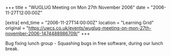 +++
title = "WUGLUG Meeting on Mon 27th November 2006"
date = "2006-11-27T12:00:00Z"

[extra]
end_time = "2006-11-27T14:00:00Z"
location = "Learning Grid"
original = "https://uwcs.co.uk/events/wuglug-meeting-on-mon-27th-november-2006-1474488986709/"
+++

Bug fixing lunch group - Squashing bugs in free software, during our lunch break.

